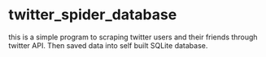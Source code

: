 # twitter_spider_database

this is a simple program to scraping twitter users and their friends through twitter API. Then saved data into self built SQLite database.
